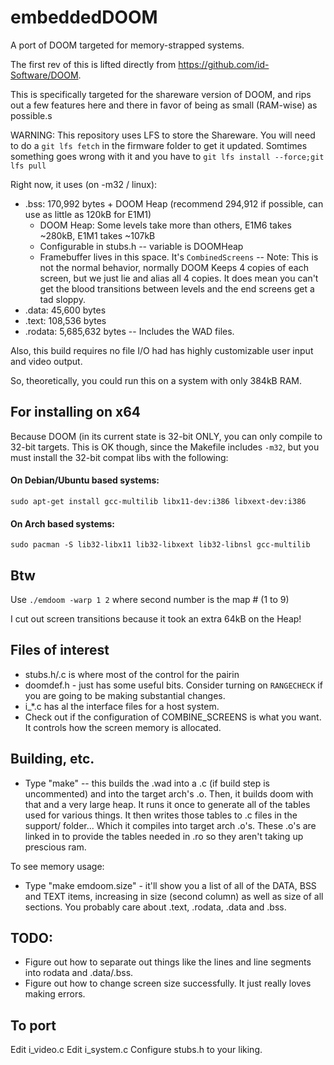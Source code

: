 # embeddedDOOM

A port of DOOM targeted for memory-strapped systems.

The first rev of this is lifted directly from https://github.com/id-Software/DOOM.

This is specifically targeted for the shareware version of DOOM, and rips out a few features here and there in favor of being as small (RAM-wise) as possible.s

WARNING: This repository uses LFS to store the Shareware.  You will need to do a ```git lfs fetch``` in the firmware folder to get it updated.  Somtimes something goes wrong with it and you have to ```git lfs install --force;git lfs pull```

Right now, it uses (on -m32 / linux): 
 * .bss: 170,992 bytes + DOOM Heap (recommend 294,912 if possible, can use as little as 120kB for E1M1)
   * DOOM Heap: Some levels take more than others, E1M6 takes ~280kB, E1M1 takes ~107kB
   * Configurable in stubs.h -- variable is DOOMHeap
   * Framebuffer lives in this space.  It's `CombinedScreens` -- Note: This is not the normal behavior, normally DOOM Keeps 4 copies of each screen, but we just lie and alias all 4 copies.  It does mean you can't get the blood transitions between levels and the end screens get a tad sloppy.
 * .data: 45,600 bytes
 * .text: 108,536 bytes
 * .rodata: 5,685,632 bytes -- Includes the WAD files.

Also, this build requires no file I/O had has highly customizable user input and video output.

So, theoretically, you could run this on a system with only 384kB RAM.

## For installing on x64

Because DOOM (in its current state is 32-bit ONLY, you can only compile to 32-bit targets.  This is OK though, since the Makefile includes `-m32`, but you must install the 32-bit compat libs with the following:

#### On Debian/Ubuntu based systems:
```
sudo apt-get install gcc-multilib libx11-dev:i386 libxext-dev:i386
```
#### On Arch based systems:
```
sudo pacman -S lib32-libx11 lib32-libxext lib32-libnsl gcc-multilib
```

## Btw

Use ```./emdoom -warp 1 2``` where second number is the map # (1 to 9)

I cut out screen transitions because it took an extra 64kB on the Heap!

## Files of interest

 * stubs.h/.c is where most of the control for the pairin
 * doomdef.h - just has some useful bits. Consider turning on `RANGECHECK` if you are going to be making substantial changes.
 * i_*.c has al the interface files for a host system.
 * Check out if the configuration of COMBINE_SCREENS is what you want.  It controls how the screen memory is allocated.


## Building, etc.

  * Type "make" -- this builds the .wad into a .c (if build step is uncommented) and into the target arch's .o.  Then, it builds doom with that and a very large heap.  It runs it once to generate all of the tables used for various things.  It then writes those tables to .c files in the support/ folder... Which it compiles into target arch .o's.  These .o's are linked in to provide the tables needed in .ro so they aren't taking up prescious ram.

To see memory usage:

 * Type "make emdoom.size" - it'll show you a list of all of the DATA, BSS and TEXT items, increasing in size (second column) as well as size of all sections.  You probably care about .text, .rodata, .data and .bss.

## TODO:

 * Figure out how to separate out things like the lines and line segments into rodata and .data/.bss.
 * Figure out how to change screen size successfully.  It just really loves making errors.

## To port

Edit i_video.c
Edit i_system.c
Configure stubs.h to your liking.
